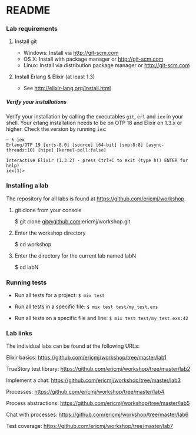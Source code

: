 # README

### Lab requirements

  1. Install git
     - Windows: Install via http://git-scm.com
     - OS X: Install with package manager or http://git-scm.com
     - Linux: Install via distribution package manager or http://git-scm.com

  2. Install Erlang & Elixir (at least 1.3)
     - See http://elixir-lang.org/install.html

##### Verify your installations

Verify your installation by calling the executables `git`, `erl` and `iex` in
your shell. Your erlang installation needs to be on OTP 18 and Elixir on 1.3.x
or higher. Check the version by running `iex`:

```
~ λ iex
Erlang/OTP 19 [erts-8.0] [source] [64-bit] [smp:8:8] [async-threads:10] [hipe] [kernel-poll:false]

Interactive Elixir (1.3.2) - press Ctrl+C to exit (type h() ENTER for help)
iex(1)>
```


### Installing a lab

The repository for all labs is found at https://github.com/ericmj/workshop.

  1. git clone from your console

        $ git clone git@github.com:ericmj/workshop.git

  2. Enter the workshop directory

        $ cd workshop

  2. Enter the directory for the current lab named labN

        $ cd labN


### Running tests

 * Run all tests for a project: `$ mix test`

 * Run all tests in a specific file: `$ mix test test/my_test.exs`

 * Run all tests on a specific file and line: `$ mix test test/my_test.exs:42`


### Lab links

The individual labs can be found at the following URLs:

Elixir basics: https://github.com/ericmj/workshop/tree/master/lab1

TrueStory test library: https://github.com/ericmj/workshop/tree/master/lab2

Implement a chat: https://github.com/ericmj/workshop/tree/master/lab3

Processes: https://github.com/ericmj/workshop/tree/master/lab4

Process abstractions: https://github.com/ericmj/workshop/tree/master/lab5

Chat with processes: https://github.com/ericmj/workshop/tree/master/lab6

Test coverage: https://github.com/ericmj/workshop/tree/master/lab7
